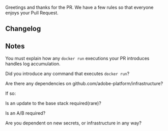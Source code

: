 Greetings and thanks for the PR.  We have a few rules so that everyone enjoys your Pull Request.

## Changelog

## Notes

You must explain how any `docker run` executions your PR introduces handles log accumulation. 

Did you introduce any command that executes `docker run`?

Are there any dependencies on github.com/adobe-platform/infrastructure?

If so:
 
Is an update to the base stack required(rare)?

Is an A/B required?

Are you dependent on new secrets, or infrastructure in any way?



